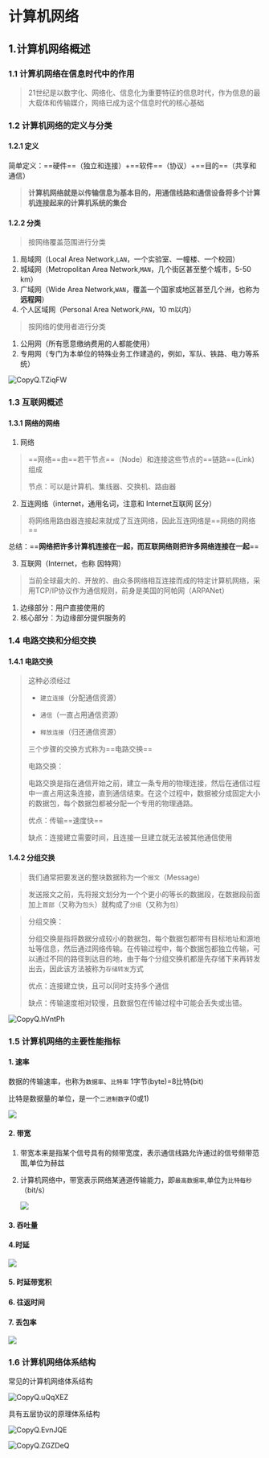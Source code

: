 # 计算机网络

## 1.计算机网络概述

### 1.1 计算机网络在信息时代中的作用

> 21世纪是以数字化、网络化、信息化为重要特征的信息时代，作为信息的最大载体和传输媒介，网络已成为这个信息时代的核心基础

### 1.2 计算机网络的定义与分类

#### 1.2.1 定义

简单定义：==硬件==（独立和连接）+==软件==（协议）+==目的==（共享和通信）

> **计算机网络就是以传输信息为基本目的，用通信线路和通信设备将多个计算机连接起来的计算机系统的集合**

#### 1.2.2 分类

> 按网络覆盖范围进行分类

1. 局域网（Local Area Network,`LAN`，一个实验室、一幢楼、一个校园）
2. 城域网（Metropolitan Area Network,`MAN`，几个街区甚至整个城市，5-50 km）
3. 广域网（Wide Area Network,`WAN`，覆盖一个国家或地区甚至几个洲，也称为**远程网**）
4. 个人区域网（Personal Area Network,`PAN`，10 m以内）

> 按网络的使用者进行分类

1. 公用网（所有愿意缴纳费用的人都能使用）
2. 专用网（专门为本单位的特殊业务工作建造的，例如，军队、铁路、电力等系统）

![CopyQ.TZiqFW](https://gitee.com/clibin/image-bed/raw/master/CopyQ.TZiqFW.png)

### 1.3 互联网概述

#### 1.3.1 网络的网络

1. 网络

> ==网络==由==若干节点==（Node）和连接这些节点的==链路==(Link)组成
>
> 节点：可以是计算机、集线器、交换机、路由器

2. 互连网络（internet，通用名词，注意和 Internet互联网 区分）

> 将网络用路由器连接起来就成了互连网络，因此互连网络是==网络的网络==

总结：==**网络把许多计算机连接在一起，而互联网络则把许多网络连接在一起**==

3. 互联网（Internet，也称 因特网）

> 当前全球最大的、开放的、由众多网络相互连接而成的特定计算机网络，采用TCP/IP协议作为通信规则，前身是美国的阿帕网（ARPANet）

1. 边缘部分：用户直接使用的
2. 核心部分：为边缘部分提供服务的

### 1.4 电路交换和分组交换

#### 1.4.1 电路交换

> 这种必须经过
>
> - `建立连接`（分配通信资源）
>
> - `通信`（一直占用通信资源）
>
> - `释放连接`（归还通信资源）
>
> 三个步骤的交换方式称为==电路交换==
>
> 电路交换：
>
> 电路交换是指在通信开始之前，建立一条专用的物理连接，然后在通信过程中一直占用这条连接，直到通信结束。在这个过程中，数据被分成固定大小的数据包，每个数据包都被分配一个专用的物理通路。
>
> 优点：传输==速度快==
>
> 缺点：连接建立需要时间，且连接一旦建立就无法被其他通信使用

#### 1.4.2 分组交换

> 我们通常把要发送的整块数据称为一个`报文`（Message）

> 发送报文之前，先将报文划分为一个个更小的等长的数据段，在数据段前面加上`首部`（又称为`包头`）就构成了`分组`（又称为`包`）

> 分组交换：
>
> 分组交换是指将数据分成较小的数据包，每个数据包都带有目标地址和源地址等信息，然后通过网络传输。在传输过程中，每个数据包都独立传输，可以通过不同的路径到达目的地，由于每个分组交换机都是先存储下来再转发出去，因此该方法被称为`存储转发`方式
>
> 优点：连接建立快，且可以同时支持多个通信
>
> 缺点：传输速度相对较慢，且数据包在传输过程中可能会丢失或出错。



![CopyQ.hVntPh](https://gitee.com/clibin/image-bed/raw/master/CopyQ.hVntPh.png)

### 1.5 计算机网络的主要性能指标

#### 1. 速率

数据的传输速率，也称为`数据率`、`比特率` 1字节(byte)=8比特(bit)

比特是数据量的单位，是一个`二进制数字`(0或1)

<img src='https://gitee.com/clibin/image-bed/raw/master/CopyQ.aGEcPX.png'>

#### 2. 带宽

1. 带宽本来是指某个信号具有的频带宽度，表示通信线路允许通过的信号频带范围,单位为赫兹

2. 计算机网络中，带宽表示网络某通道传输能力，即`最高数据率`,单位为`比特每秒`（bit/s）

   <img src="https://gitee.com/clibin/image-bed/raw/master/CopyQ.UEfjHW.png"/>

#### 3. 吞吐量

#### 4.时延

<img src="https://gitee.com/clibin/image-bed/raw/master/CopyQ.hzERwE.png"/>

#### 5. 时延带宽积

#### 6. 往返时间

#### 7. 丢包率

<img src="https://gitee.com/clibin/image-bed/raw/master/CopyQ.XBpSgv.png"/>



### 1.6 计算机网络体系结构



常见的计算机网络体系结构

![CopyQ.uQqXEZ](https://gitee.com/clibin/image-bed/raw/master/CopyQ.uQqXEZ.png)



具有五层协议的原理体系结构

![CopyQ.EvnJQE](https://gitee.com/clibin/image-bed/raw/master/CopyQ.EvnJQE.png)





![CopyQ.ZGZDeQ](https://gitee.com/clibin/image-bed/raw/master/CopyQ.ZGZDeQ.png)







